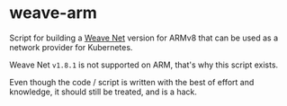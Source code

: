 # weave-arm
Script for building a [Weave Net](https://www.weave.works/products/weave-net/) version for ARMv8 that can be used as a network provider for Kubernetes.

Weave Net `v1.8.1` is not supported on ARM, that's why this script exists.

Even though the code / script is written with the best of effort and knowledge, it should still be treated, and is a hack.
